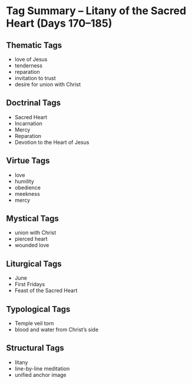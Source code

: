 # Tag Summary – Litany of the Sacred Heart (Days 170–185)

## Thematic Tags

- love of Jesus
- tenderness
- reparation
- invitation to trust
- desire for union with Christ

## Doctrinal Tags

- Sacred Heart
- Incarnation
- Mercy
- Reparation
- Devotion to the Heart of Jesus

## Virtue Tags

- love
- humility
- obedience
- meekness
- mercy

## Mystical Tags

- union with Christ
- pierced heart
- wounded love

## Liturgical Tags

- June
- First Fridays
- Feast of the Sacred Heart

## Typological Tags

- Temple veil torn
- blood and water from Christ’s side

## Structural Tags

- litany
- line-by-line meditation
- unified anchor image
